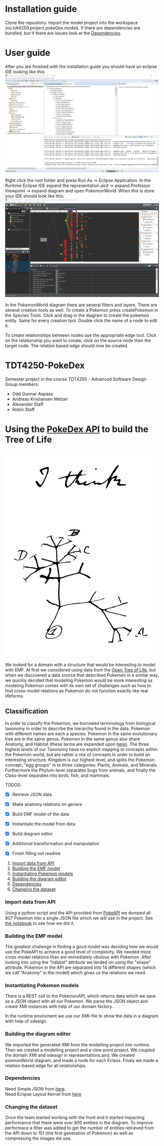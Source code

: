 # Installation guide
Clone the repository. Import the model project into the workspace (no.tdt4250.project.pokeDex.model). If there are dependencies are bundled, but if there are issues look at the [Dependencies](#dependencies). 

# User guide
After you are finished with the installation guide you should have an eclipse IDE looking like this:
![After Installation](https://github.com/oddaspa/TDT4250-PokeDex/blob/master/main/prestudy/img/IDE-1.jpg "After Installation")

Right click the root folder and press Run As -> Eclipse Application. In the Runtime Eclipse IDE expand the representation.aird -> expand Professor Viewpoint -> expand diagram and open PokemonWorld. When this is done your IDE should look like this:
![Runtime Environment](https://github.com/oddaspa/TDT4250-PokeDex/blob/master/main/prestudy/img/IDE-2.jpg "Runtime Environment")

In the PokemonWorld diagram there are several fliters and layers. There are several creation tools as well. To create a Pokemon press createPokemon in the Species Tools. Click and drag in the diagram to create the pokemon entity. Same for every creation tool. Double click the name of a node to edit it.

To create relationships between nodes use the appropriate edge tool. Click on the relationship you want to create, click on the source node then the target node. The relation based edge should now be created.   


# TDT4250-PokeDex
Semester project in the course TDT4250 - Advanced Software Design
Group members:
- Odd Gunnar Aspaas
- Andreas Kristiansen Melzer
- Alexander Staff
- Robin Staff


# Using the [PokeDex API](https://pokeapi.co/docs/v2.html/#pokemon-section) to build the Tree of Life 

![Darwin's Tree of Life](https://github.com/oddaspa/TDT4250-PokeDex/blob/master/main/prestudy/img/tree_of_life_darwin.jpg "Tree of Life Darwin")

We looked for a domain with a structure that would be interesting to model with EMF. At first we considered using data from the [Open Tree of Life](https://opentreeoflife.github.io/), but when we discovered a data source that described Pokemon in a similar way, we quickly decided that modeling Pokemon would be more interesting as modeling Pokemon comes with its own set of challenges such as how to find cross-model relations as Pokemon do not function exactly like real lifeforms.


## Classification
In order to classify the Pokemon, we borrowed terminology from biological taxonomy in order to describe the hierarchy found in the data. Pokemon with different names are each a species. Pokemon in the same evolutionary tree are in the same genus. Pokemon in the same genus also share Anatomy, and Habitat (these terms are expanded upon [here](#build_emf)). The three highest levels of our Taxonomy have no explicit mapping to concepts within the Pokemon world, but are rather a mix of concepts in order to build an interesting structure. Kingdom is our highest level, and splits the Pokemon concept, "egg groups" in to three categories: Plants, Animals, and Minerals. Furthermore the Phylum-level separates bugs from animals, and finally the Class-level separates into birds, fish, and mammals.




TODOS:
- [X] Retrieve JSON data
- [X] Make anatomy relations on genera
- [X] Build EMF model of the data
- [X] Instantiate the model from data
- [X] Build diagram editor 
- [X] Additional transformation and manipulation
- [X] Finish filling out readme


1. [Import data from API](#import_data)
2. [Building the EMF model](#build_emf)
3. [Instantiating Pokemon models](#init_models)
4. [Building the diagram editor](#editor)
5. [Dependencies](#dependencies)
6. [Changing the dataset](#change)


<a name="import_data"></a>
### Import data from API
Using a python script and the API provided from [PokeAPI](https://pokeapi.co) we dumped all 807 Pokemon into a single JSON file which we will use in the project. See [the notebook](https://github.com/oddaspa/TDT4250-PokeDex/blob/master/main/prestudy/python_retrival/PokeDex%20API.ipynb) to see how we did it.

<a name="build_emf"></a>
### Building the EMF model
The greatest challenge in finding a good model was deciding how we would use the PokeAPI to achieve a good level of complexity. We needed more cross-model relations than are immediately obvious with Pokemon. After looking into using the "habitat" attribute we landed on using the "shape" attribute. Pokemon in the API are separated into 14 different shapes (which we call "Anatomy" in the model) which gives us the relations we need. 

<a name="init_models"></a>
### Instantiating Pokemon models
There is a REST call to the PokemonAPI, which returns data which we save as a JSON object with all our Pokemon. We parse the JSON object and create XMI instances with help of our domain factory. 

In the runtime enviroment we use our XMI-file to show the data in a diagram with help of odesign. 

<a name="editor"></a>
### Building the diagram editor
We imported the generated XMI from the modelling project into runtime. Then we created a modelling project and a view point project. We coupled the domain XMI and odesign in representations.aird. We created poemonWorld diagram, and made a node for each Eclass. Finaly we made a relation-based edge for all relationships. 

<a name="transfrom"></a>
### Dependencies
Need Simple JSON from [here](https://code.google.com/archive/p/json-simple/downloads). <br/>
Need Eclipse Layout Kernel from [here](https://www.eclipse.org/elk/)

<a name="change"></a>
### Changing the dataset
Once the team started working with the front end it started impacting performance that there were over 800 entities in the diagram. To improve performace a filter was added to get the number of entities retrieved from the API down to 151 (the first generation of Pokemon) as well as compressing the images we use.
